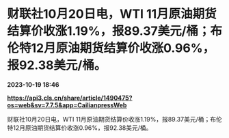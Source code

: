 # 财联社10月20日电，WTI 11月原油期货结算价收涨1.19%，报89.37美元/桶；布伦特12月原油期货结算价收涨0.96%，报92.38美元/桶。

**2023-10-19 18:46**

**https://api3.cls.cn/share/article/1490475?os=web&sv=7.7.5&app=CailianpressWeb**

财联社10月20日电，WTI 11月原油期货结算价收涨1.19%，报89.37美元/桶；布伦特12月原油期货结算价收涨0.96%，报92.38美元/桶。